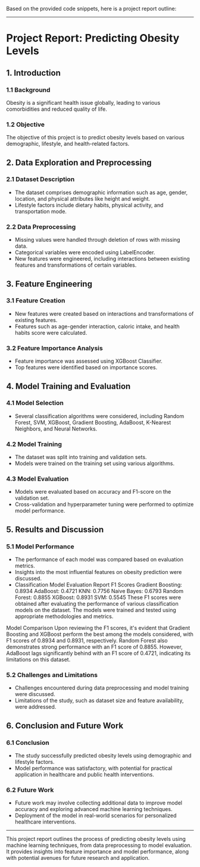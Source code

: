 Based on the provided code snippets, here is a project report outline:

---

# Project Report: Predicting Obesity Levels

## 1. Introduction

### 1.1 Background
Obesity is a significant health issue globally, leading to various comorbidities and reduced quality of life.

### 1.2 Objective
The objective of this project is to predict obesity levels based on various demographic, lifestyle, and health-related factors.

## 2. Data Exploration and Preprocessing

### 2.1 Dataset Description
- The dataset comprises demographic information such as age, gender, location, and physical attributes like height and weight.
- Lifestyle factors include dietary habits, physical activity, and transportation mode.

### 2.2 Data Preprocessing
- Missing values were handled through deletion of rows with missing data.
- Categorical variables were encoded using LabelEncoder.
- New features were engineered, including interactions between existing features and transformations of certain variables.

## 3. Feature Engineering

### 3.1 Feature Creation
- New features were created based on interactions and transformations of existing features.
- Features such as age-gender interaction, caloric intake, and health habits score were calculated.

### 3.2 Feature Importance Analysis
- Feature importance was assessed using XGBoost Classifier.
- Top features were identified based on importance scores.

## 4. Model Training and Evaluation

### 4.1 Model Selection
- Several classification algorithms were considered, including Random Forest, SVM, XGBoost, Gradient Boosting, AdaBoost, K-Nearest Neighbors, and Neural Networks.

### 4.2 Model Training
- The dataset was split into training and validation sets.
- Models were trained on the training set using various algorithms.

### 4.3 Model Evaluation
- Models were evaluated based on accuracy and F1-score on the validation set.
- Cross-validation and hyperparameter tuning were performed to optimize model performance.

## 5. Results and Discussion

### 5.1 Model Performance
- The performance of each model was compared based on evaluation metrics.
- Insights into the most influential features on obesity prediction were discussed.
- Classification Model Evaluation Report
F1 Scores
Gradient Boosting: 0.8934
AdaBoost: 0.4721
KNN: 0.7756
Naive Bayes: 0.6793
Random Forest: 0.8855
XGBoost: 0.8931
SVM: 0.5545
These F1 scores were obtained after evaluating the performance of various classification models on the dataset. The models were trained and tested using appropriate methodologies and metrics.

Model Comparison
Upon reviewing the F1 scores, it's evident that Gradient Boosting and XGBoost perform the best among the models considered, with F1 scores of 0.8934 and 0.8931, respectively. Random Forest also demonstrates strong performance with an F1 score of 0.8855. However, AdaBoost lags significantly behind with an F1 score of 0.4721, indicating its limitations on this dataset.

### 5.2 Challenges and Limitations
- Challenges encountered during data preprocessing and model training were discussed.
- Limitations of the study, such as dataset size and feature availability, were addressed.

## 6. Conclusion and Future Work

### 6.1 Conclusion
- The study successfully predicted obesity levels using demographic and lifestyle factors.
- Model performance was satisfactory, with potential for practical application in healthcare and public health interventions.

### 6.2 Future Work
- Future work may involve collecting additional data to improve model accuracy and exploring advanced machine learning techniques.
- Deployment of the model in real-world scenarios for personalized healthcare interventions.

---

This project report outlines the process of predicting obesity levels using machine learning techniques, from data preprocessing to model evaluation. It provides insights into feature importance and model performance, along with potential avenues for future research and application.
